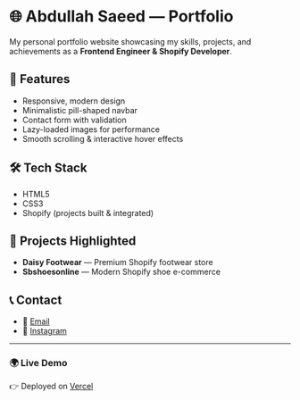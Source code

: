 # 🌐 Abdullah Saeed — Portfolio

My personal portfolio website showcasing my skills, projects, and achievements as a **Frontend Engineer & Shopify Developer**.

## 🚀 Features
- Responsive, modern design  
- Minimalistic pill-shaped navbar  
- Contact form with validation  
- Lazy-loaded images for performance  
- Smooth scrolling & interactive hover effects  

## 🛠️ Tech Stack
- HTML5  
- CSS3  
- Shopify (projects built & integrated)

## 📂 Projects Highlighted
- **Daisy Footwear** — Premium Shopify footwear store  
- **Sbshoesonline** — Modern Shopify shoe e-commerce  

## 📞 Contact
- 📧 [Email](mailto:mabdullahchaudhary103@gmail.com)  
- 📸 [Instagram](https://instagram.com/abdullahsaeed.dev)

---

### 🌍 Live Demo
👉 Deployed on [Vercel](https://abdullahsaeed-portfolio.vercel.app/
)  
